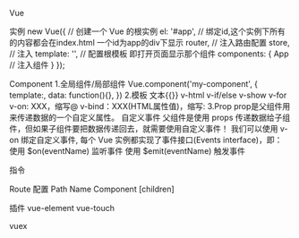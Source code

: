 Vue
<template></template>
<script></script>
<style></style>

实例
new Vue({ //  创建一个 Vue 的根实例
  el: '#app', // 绑定id,这个实例下所有的内容都会在index.html 一个id为app的div下显示
  router, //  注入路由配置
  store, // 注入
  template: '<App/>',  // 配置根模板 即打开页面显示那个组件
  components: {
    App  //  注入组件
  }
});

Component
1.全局组件/局部组件
Vue.component('my-component', {
template:,
data: function(){},
})
2.模板
文本{{}}
v-html
v-if/else
v-show
v-for
v-on: XXX，缩写@
v-bind：XXX(HTML属性值)，缩写:
3.Prop
prop是父组件用来传递数据的一个自定义属性。
自定义事件
父组件是使用 props 传递数据给子组件，但如果子组件要把数据传递回去，就需要使用自定义事件！
我们可以使用 v-on 绑定自定义事件, 每个 Vue 实例都实现了事件接口(Events interface)，即：
使用 $on(eventName) 监听事件
使用 $emit(eventName) 触发事件

指令

Route
配置
Path
Name
Component
[children]
<router-view></router-view>

插件
vue-element
vue-touch

vuex
